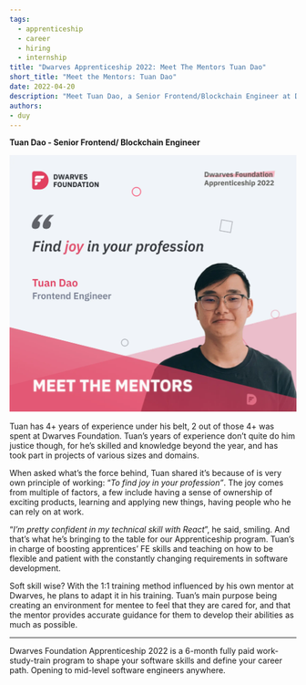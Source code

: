 ```yaml
---
tags: 
  - apprenticeship
  - career
  - hiring
  - internship
title: "Dwarves Apprenticeship 2022: Meet The Mentors Tuan Dao"
short_title: "Meet the Mentors: Tuan Dao"
date: 2022-04-20
description: "Meet Tuan Dao, a Senior Frontend/Blockchain Engineer at Dwarves Foundation with 4+ years of experience. Learn about his work philosophy, technical expertise in React, and his approach to mentoring in the Dwarves Apprenticeship 2022 program."
authors: 
- duy
---
```


**Tuan Dao - Senior Frontend/ Blockchain Engineer**

![](assets/df-apprenticeship-2022-meet-the-mentors-tuan-dao_df-apprenticeship-2022---meet-the-mentors-tuan-dao_4be54ce3d8d423df9ba6725bae6056ce_md5.webp)

Tuan has 4+ years of experience under his belt, 2 out of those 4+ was spent at Dwarves Foundation. Tuan’s years of experience don’t quite do him justice though, for he’s skilled and knowledge beyond the year, and has took part in projects of various sizes and domains.

When asked what’s the force behind, Tuan shared it’s because of is very own principle of working: “*To find joy in your profession”*. The joy comes from multiple of factors, a few include having a sense of ownership of exciting products, learning and applying new things, having people who he can rely on at work.

“*I’m pretty confident in my technical skill with React*”, he said, smiling. And that’s what he’s bringing to the table for our Apprenticeship program. Tuan’s in charge of boosting apprentices’ FE skills and teaching on how to be flexible and patient with the constantly changing requirements in software development.

Soft skill wise? With the 1:1 training method influenced by his own mentor at Dwarves, he plans to adapt it in his training. Tuan’s main purpose being creating an environment for mentee to feel that they are cared for, and that the mentor provides accurate guidance for them to develop their abilities as much as possible.
___

Dwarves Foundation Apprenticeship 2022 is a 6-month fully paid work-study-train program to shape your software skills and define your career path. Opening to mid-level software engineers anywhere.

